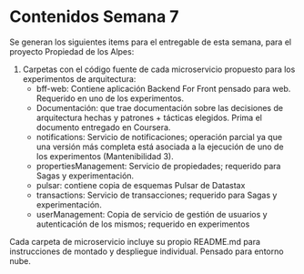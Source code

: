 # Contenidos Semana 7

Se generan los siguientes items para el entregable de esta semana, para el proyecto Propiedad de los Alpes:

1. Carpetas con el código fuente de cada microservicio propuesto para los experimentos de arquitectura:
   * bff-web: Contiene aplicación Backend For Front pensado para web. Requerido en uno de los experimentos.
   * Documentación: que trae documentación sobre las decisiones de arquitectura hechas y patrones + tácticas elegidos. Prima el documento entregado en Coursera.
   * notifications: Servicio de notificaciones; operación parcial ya que una versión más completa está asociada a la ejecución de uno de los experimentos (Mantenibilidad 3).
   * propertiesManagement: Servicio de propiedades; requerido para Sagas y experimentación.
   * pulsar: contiene copia de esquemas Pulsar de Datastax
   * transactions: Servicio de transacciones;  requerido para Sagas y experimentación.
   * userManagement: Copia de servicio de gestión de usuarios y autenticación de los mismos; requerido en experimentos

Cada carpeta de microservicio incluye su propio README.md para instrucciones de montado y despliegue individual. Pensado para entorno nube.
